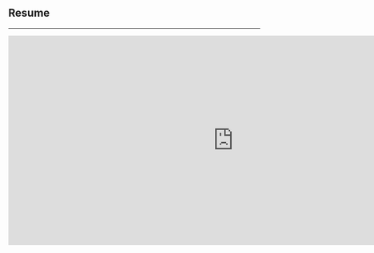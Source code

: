 ## Resume
---

<embed src="https://www.alshal.info/pdf/cv.pdf" width="900" height="420" 
 type="application/pdf">

